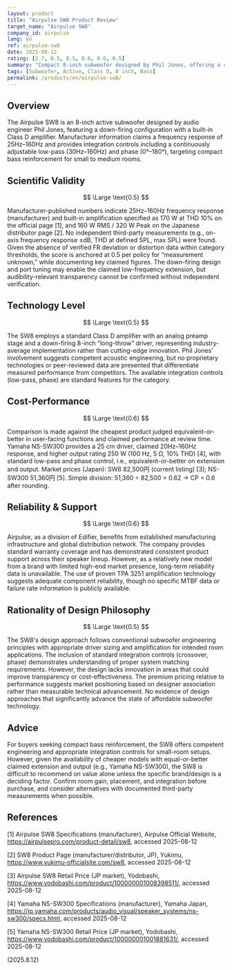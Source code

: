 ```yaml
---
layout: product
title: "Airpulse SW8 Product Review"
target_name: "Airpulse SW8"
company_id: airpulse
lang: en
ref: airpulse-sw8
date: 2025-08-12
rating: [2.7, 0.5, 0.5, 0.6, 0.6, 0.5]
summary: "Compact 8-inch subwoofer designed by Phil Jones, offering a claimed 25Hz–160Hz response and built-in Class D amplification. Lacks independent third-party measurements and faces strong competition from cheaper models with equal-or-better user-facing performance."
tags: [Subwoofer, Active, Class D, 8 inch, Bass]
permalink: /products/en/airpulse-sw8/
---
```


## Overview

The Airpulse SW8 is an 8-inch active subwoofer designed by audio engineer Phil Jones, featuring a down-firing configuration with a built-in Class D amplifier. Manufacturer information claims a frequency response of 25Hz–160Hz and provides integration controls including a continuously adjustable low-pass (30Hz–160Hz) and phase (0°–180°), targeting compact bass reinforcement for small to medium rooms.

## Scientific Validity

$$ \Large \text{0.5} $$

Manufacturer-published numbers indicate 25Hz–160Hz frequency response (manufacturer) and built-in amplification specified as 170 W at THD 10% on the official page [1], and 160 W RMS / 320 W Peak on the Japanese distributor page [2]. No independent third-party measurements (e.g., on-axis frequency response ±dB, THD at defined SPL, max SPL) were found. Given the absence of verified FR deviation or distortion data within category thresholds, the score is anchored at 0.5 per policy for “measurement unknown,” while documenting key claimed figures. The down-firing design and port tuning may enable the claimed low-frequency extension, but audibility-relevant transparency cannot be confirmed without independent verification.

## Technology Level

$$ \Large \text{0.5} $$

The SW8 employs a standard Class D amplifier with an analog preamp stage and a down-firing 8-inch “long-throw” driver, representing industry-average implementation rather than cutting-edge innovation. Phil Jones’ involvement suggests competent acoustic engineering, but no proprietary technologies or peer-reviewed data are presented that differentiate measured performance from competitors. The available integration controls (low-pass, phase) are standard features for the category.

## Cost-Performance

$$ \Large \text{0.6} $$

Comparison is made against the cheapest product judged equivalent-or-better in user-facing functions and claimed performance at review time. Yamaha NS-SW300 provides a 25 cm driver, claimed 20Hz–160Hz response, and higher output rating 250 W (100 Hz, 5 Ω, 10% THD) [4], with standard low-pass and phase control, i.e., equivalent-or-better on extension and output. Market prices (Japan): SW8 82,500円 (current listing) [3]; NS-SW300 51,360円 [5]. Simple division: 51,360 ÷ 82,500 = 0.62 → CP = 0.6 after rounding.

## Reliability & Support

$$ \Large \text{0.6} $$

Airpulse, as a division of Edifier, benefits from established manufacturing infrastructure and global distribution network. The company provides standard warranty coverage and has demonstrated consistent product support across their speaker lineup. However, as a relatively new model from a brand with limited high-end market presence, long-term reliability data is unavailable. The use of proven TPA 3251 amplification technology suggests adequate component reliability, though no specific MTBF data or failure rate information is publicly available.

## Rationality of Design Philosophy

$$ \Large \text{0.5} $$

The SW8's design approach follows conventional subwoofer engineering principles with appropriate driver sizing and amplification for intended room applications. The inclusion of standard integration controls (crossover, phase) demonstrates understanding of proper system matching requirements. However, the design lacks innovation in areas that could improve transparency or cost-effectiveness. The premium pricing relative to performance suggests market positioning based on designer association rather than measurable technical advancement. No evidence of design approaches that significantly advance the state of affordable subwoofer technology.

## Advice

For buyers seeking compact bass reinforcement, the SW8 offers competent engineering and appropriate integration controls for small-room setups. However, given the availability of cheaper models with equal-or-better claimed extension and output (e.g., Yamaha NS-SW300), the SW8 is difficult to recommend on value alone unless the specific brand/design is a deciding factor. Confirm room gain, placement, and integration before purchase, and consider alternatives with documented third-party measurements when possible.

## References

[1] Airpulse SW8 Specifications (manufacturer), Airpulse Official Website, https://airpulsepro.com/product-detail/sw8, accessed 2025-08-12

[2] SW8 Product Page (manufacturer/distributor, JP), Yukimu, https://www.yukimu-officialsite.com/sw8, accessed 2025-08-12

[3] Airpulse SW8 Retail Price (JP market), Yodobashi, https://www.yodobashi.com/product/100000001008398511/, accessed 2025-08-12

[4] Yamaha NS-SW300 Specifications (manufacturer), Yamaha Japan, https://jp.yamaha.com/products/audio_visual/speaker_systems/ns-sw300/specs.html, accessed 2025-08-12

[5] Yamaha NS-SW300 Retail Price (JP market), Yodobashi, https://www.yodobashi.com/product/100000001001881631/, accessed 2025-08-12

(2025.8.12)